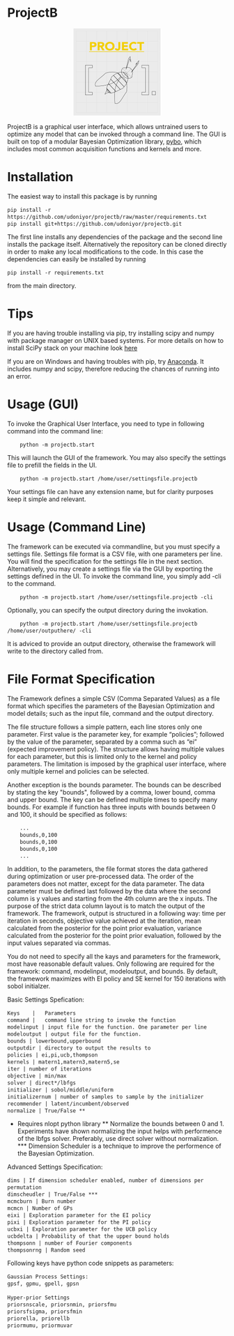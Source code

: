 # ProjectB

<p align="center">
  <img src="https://github.com/udoniyor/projectb/raw/master/logo.png" alt="ProjectB Logo"/>
</p>


ProjectB is a graphical user interface, which allows untrained users to optimize any model that can be
invoked through a command line. The GUI is built on top of a modular Bayesian Optimization library, [pybo](https://github.com/mwhoffman/pybo),
which includes most common acquisition functions and kernels and more.

Installation
============

The easiest way to install this package is by running

    pip install -r https://github.com/udoniyor/projectb/raw/master/requirements.txt
    pip install git+https://github.com/udoniyor/projectb.git

The first line installs any dependencies of the package and the second line
installs the package itself. Alternatively the repository can be cloned directly
in order to make any local modifications to the code. In this case the
dependencies can easily be installed by running

    pip install -r requirements.txt

from the main directory.

Tips
============
If you are having trouble installing via pip, try installing scipy and numpy with package manager on UNIX based systems. For more details on how to
install SciPy stack on your machine look [here](http://www.scipy.org/install.html)

If you are on Windows and having troubles with pip, try [Anaconda](http://continuum.io/downloads). It includes numpy and scipy, therefore
reducing the chances of running into an error.

Usage (GUI)
============
To invoke the Graphical User Interface, you need to type in following command into the command line:
	
		python -m projectb.start

This will launch the GUI of the framework. You may also specify the settings file to prefill the fields in the UI.

		python -m projectb.start /home/user/settingsfile.projectb

Your settings file can have any extension name, but for clarity purposes keep it simple and relevant. 

Usage (Command Line)
============
The framework can be executed via commandline, but you must specify a settings file. Settings file format is a CSV file, with one parameters per line. You will find the specification for the settings file in the next section. Alternatively, you may create a settings file via the GUI by exporting the settings defined in the UI. To invoke the command line, you simply add -cli to the command.

		python -m projectb.start /home/user/settingsfile.projectb -cli

Optionally, you can specify the output directory during the invokation.

		python -m projectb.start /home/user/settingsfile.projectb /home/user/outputhere/ -cli

It is adviced to provide an output directory, otherwise the framework will write to the directory called from. 

File Format Specification 
============
The Framework defines a simple CSV (Comma Separated Values) as a file format which specifies the parameters of the Bayesian Optimization and model details; such as the input file, command and the output directory. 

The file structure follows a simple pattern, each line stores only one parameter. First value is the parameter key, for example “policies”; followed by the value of the parameter, separated by a comma such as “ei” (expected improvement policy). The structure allows having multiple values for each parameter, but this is limited only to the kernel and policy parameters. The limitation is imposed by the graphical user interface, where only multiple kernel and policies can be selected.

Another exception is the bounds parameter. The bounds can be described by stating the key "bounds", followed by a comma, lower bound, comma and upper bound. The key can be defined multiple times to specify many bounds. For example if function has three inputs with bounds between 0 and 100, it should be specified as follows:

		...
		bounds,0,100
		bounds,0,100
		bounds,0,100
		...

In addition, to the parameters, the file format stores the data gathered during optimization or user pre-processed data. The order of the parameters does not matter, except for the data parameter. The data parameter must be defined last followed by the data where the second column is y values and starting from the 4th column are the x inputs. The purpose of the strict data column layout is to match the output of the framework. The framework, output is structured in a following way: time per iteration in seconds, objective value achieved at the iteration, mean calculated from the posterior for the point prior evaluation, variance calculated from the posterior for the point prior evaluation, followed by the input values separated via commas. 

You do not need to specify all the kays and parameters for the framework, most have reasonable default values. Only following are required for the framework: command, modelinput, modeloutput, and bounds. By default, the framework maximizes with EI policy and SE kernel for 150 iterations with sobol initialzer.

Basic Settings Spefication:
	
	Keys	|	Parameters
	command |	command line string to invoke the function
	modelinput | input file for the function. One parameter per line
	modeloutput | output file for the function.
	bounds | lowerbound,upperbound
	outputdir | directory to output the results to
	policies | ei,pi,ucb,thompson
	kernels | matern1,matern3,matern5,se
	iter | number of iterations
	objective | min/max
	solver | direct*/lbfgs 
	initializer | sobol/middle/uniform
	initializernum | number of samples to sample by the initializer
	recommender | latent/incumbent/observed
	normalize | True/False **


* Requires nlopt python library
** Normalize the bounds between 0 and 1. Experiments have shown normalizing the input helps
with performence of the lbfgs solver. Preferably, use direct solver without normalization. 
*** Dimension Scheduler is a technique to improve the performence of the Bayesian Optimization. 

Advanced Settings Specification:
	
	dims | If dimension scheduler enabled, number of dimensions per permutation
	dimscheudler | True/False ***
	mcmcburn | Burn number
	mcmcn | Number of GPs
	eixi | Exploration parameter for the EI policy
	pixi | Exploration parameter for the PI policy
	ucbxi | Exploration parameter for the UCB policy
	ucbdelta | Probability of that the upper bound holds
	thompsonn | number of Fourier components
	thompsonrng | Random seed

Following keys have python code snippets as parameters:
	
	Gaussian Process Settings:
	gpsf, gpmu, gpell, gpsn

	Hyper-prior Settings
	priorsnscale, priorsnmin, priorsfmu
	priorsfsigma, priorsfmin 
	priorella, priorellb
	priormumu, priormuvar

